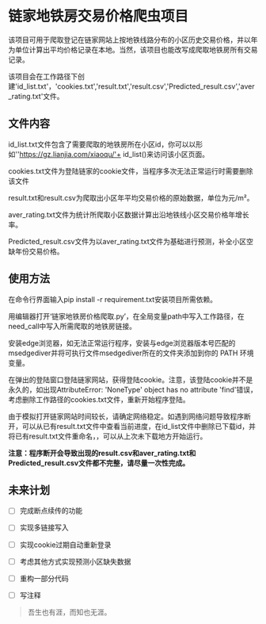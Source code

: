 # 链家地铁房交易价格爬虫项目
该项目可用于爬取登记在链家网站上按地铁线路分布的小区历史交易价格，并以年为单位计算出平均价格记录在本地。当然，该项目也能改写成爬取地铁房所有交易记录。

该项目会在工作路径下创建'id_list.txt'，'cookies.txt','result.txt','result.csv','Predicted_result.csv','aver_rating.txt'文件。
## 文件内容
id_list.txt文件包含了需要爬取的地铁房所在小区id，你可以以形如''https://gz.lianjia.com/xiaoqu/'+ id_list()来访问该小区页面。

cookies.txt文件为登陆链家的cookie文件，当程序多次无法正常运行时需要删除该文件

result.txt和result.csv为爬取出小区年平均交易价格的原始数据，单位为元/m²。
    
aver_rating.txt文件为统计所爬取小区数据计算出沿地铁线小区交易价格年增长率。

Predicted_result.csv文件为以aver_rating.txt文件为基础进行预测，补全小区空缺年份交易价格。

## 使用方法
在命令行界面输入pip install -r requirement.txt安装项目所需依赖。

用编辑器打开‘链家地铁房价格爬取.py’，在全局变量path中写入工作路径，在need_call中写入所需爬取的地铁房链接。

安装edge浏览器，如无法正常运行程序，安装与edge浏览器版本号匹配的msedgediver并将可执行文件msedgediver所在的文件夹添加到你的 PATH 环境变量。

在弹出的登陆窗口登陆链家网站，获得登陆cookie。注意，该登陆cookie并不是永久的，如出现AttributeError: 'NoneType' object has no attribute 'find'错误，考虑删除工作路径的cookies.txt文件，重新开始程序登陆。

由于模拟打开链家网站时间较长，请确定网络稳定。如遇到网络问题导致程序断开，可以从已有result.txt文件中查看当前进度，在id_list文件中删除已下载id，并将已有result.txt文件重命名，，可以从上次未下载地方开始运行。

**注意：程序断开会导致出现的result.csv和aver_rating.txt和Predicted_result.csv文件都不完整，请尽量一次性完成。**

## 未来计划
- [ ] 完成断点续传的功能
    
- [ ] 实现多链接写入

- [ ] 实现cookie过期自动重新登录

- [ ] 考虑其他方式实现预测小区缺失数据

- [ ] 重构一部分代码

- [ ] 写注释




> 吾生也有涯，而知也无涯。
